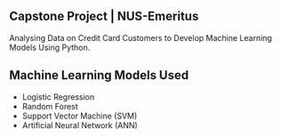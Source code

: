 ## Capstone Project | NUS-Emeritus 
Analysing Data on Credit Card Customers to Develop Machine Learning Models Using Python.

## Machine Learning Models Used
* Logistic Regression
* Random Forest
* Support Vector Machine (SVM)
* Artificial Neural Network (ANN)

